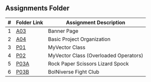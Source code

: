 ##  Assignments Folder

|   #   | Folder Link                                                                             | Assignment Description                |
| :---: | --------------------------------------------------------------------------------------- | ------------------------------------- |
|   1   | [A03](https://github.com/dmreyescoy03/2143-OOP-ReyesCoy/tree/main/Assignments/A03)      | Banner Page                           |
|   2   | [A04](https://github.com/dmreyescoy03/2143-OOP-ReyesCoy/tree/main/Assignments/A04)      | Basic Project Organization            |
|   3   | [P01](https://github.com/dmreyescoy03/2143-OOP-ReyesCoy/tree/main/Assignments/05-P01)   | MyVector Class                        |
|   4   | [P02](https://github.com/dmreyescoy03/2143-OOP-ReyesCoy/tree/main/Assignments/06-P02)   | MyVector Class (Overloaded Operators) |
|   5   | [P03A](https://github.com/dmreyescoy03/2143-OOP-ReyesCoy/tree/main/Assignments/07-P03A) | Rock Paper Scissors Lizard Spock      |
|   6   | [P03B](https://github.com/dmreyescoy03/2143-OOP-ReyesCoy/tree/main/Assignments/08-P03B) | BolNiverse Fight Club                 |